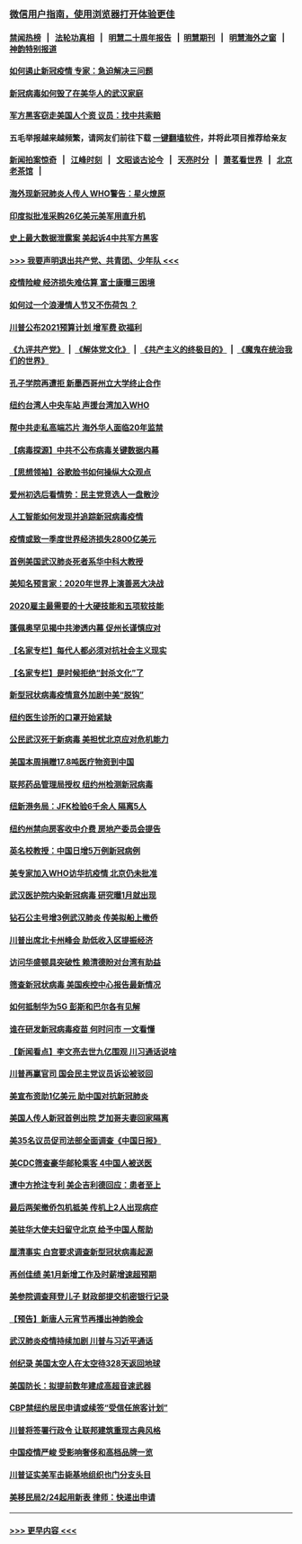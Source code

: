 ### [微信用户指南，使用浏览器打开体验更佳](https://github.com/gfw-breaker/banned-news1/blob/master/indexes/wechat-guide.md?t=0)
#### [禁闻热榜](热点新闻.md?t=0)  &nbsp;&nbsp;|&nbsp;&nbsp; [法轮功真相](https://github.com/gfw-breaker/truth/blob/master/README.md?t=0) &nbsp;&nbsp;|&nbsp;&nbsp; [明慧二十周年报告](https://github.com/gfw-breaker/mh-reports/blob/master/README.md?t=0) &nbsp;&nbsp;|&nbsp;&nbsp;[明慧期刊](https://github.com/gfw-breaker/mh-qikan) &nbsp;&nbsp;|&nbsp;&nbsp; [明慧海外之窗](https://github.com/gfw-breaker/mh-news/blob/master/README.md?t=0) &nbsp;&nbsp;|&nbsp;&nbsp; [神韵特别报道](https://github.com/gfw-breaker/mh-news/blob/master/shenyun.md?t=0)
#### [如何遏止新冠疫情 专家：急迫解决三问题](../pages/nsc412/n11859685.md?t=02110911) 
#### [新冠病毒如何毁了在美华人的武汉家庭](../pages/nsc412/n11859524.md?t=02110911) 
#### [军方黑客窃走美国人个资 议员：找中共索赔](../pages/nsc412/n11859371.md?t=02110911) 
#### 五毛举报越来越频繁，请网友们前往下载 [一键翻墙软件](https://github.com/gfw-breaker/ssr-accounts)，并将此项目推荐给亲友
#### [新闻拍案惊奇](https://github.com/gfw-breaker/banned-news1/blob/master/pages/link4.md) &nbsp;&nbsp;|&nbsp;&nbsp; [江峰时刻](https://github.com/gfw-breaker/banned-news1/blob/master/pages/link4.md) &nbsp;&nbsp;|&nbsp;&nbsp; [文昭谈古论今](https://github.com/gfw-breaker/banned-news1/blob/master/pages/link4.md) &nbsp;&nbsp;|&nbsp;&nbsp; [天亮时分](https://github.com/gfw-breaker/banned-news1/blob/master/pages/link4.md) &nbsp;&nbsp;|&nbsp;&nbsp; [萧茗看世界](https://github.com/gfw-breaker/banned-news1/blob/master/pages/link4.md) &nbsp;&nbsp;|&nbsp;&nbsp; [北京老茶馆](https://github.com/gfw-breaker/banned-news1/blob/master/pages/link4.md) &nbsp;&nbsp;|&nbsp;&nbsp; 
#### [海外现新冠肺炎人传人 WHO警告：星火燎原](../pages/nsc412/n11859252.md?t=02110911) 
#### [印度拟批准采购26亿美元美军用直升机](../pages/nsc412/n11859143.md?t=02110911) 
#### [史上最大数据泄露案 美起诉4中共军方黑客](../pages/nsc412/n11859115.md?t=02110911) 
#### [>>> 我要声明退出共产党、共青团、少年队 <<<](https://github.com/begood0513/goodnews/blob/master/quit/letter.md) 
#### [疫情险峻 经济损失难估算 富士康曝三困境](../pages/nsc412/n11859120.md?t=02110911) 
#### [如何过一个浪漫情人节又不伤荷包 ？](../pages/nsc412/n11858969.md?t=02110911) 
#### [川普公布2021预算计划 增军费 砍福利](../pages/nsc412/n11859012.md?t=02110911) 
#### [《九评共产党》](https://github.com/begood0513/9ping.md/blob/master/README.md) &nbsp;|&nbsp; [《解体党文化》](../../../../jtdwh.md/blob/master/README.md)  &nbsp;|&nbsp; [《共产主义的终极目的》](../../../../gczydzjmd.md/blob/master/README.md) &nbsp;|&nbsp; [《魔鬼在统治我们的世界》](../../../../mgztzwmdsj.md/blob/master/README.md) 
#### [孔子学院再遭拒 新墨西哥州立大学终止合作](../pages/nsc412/n11858661.md?t=02110911) 
#### [纽约台湾人中央车站  声援台湾加入WHO](../pages/nsc412/n11857757.md?t=02110911) 
#### [帮中共走私高端芯片 海外华人面临20年监禁](../pages/nsc412/n11855016.md?t=02110911) 
#### [【病毒探源】中共不公布病毒关键数据内幕](../pages/nsc412/n11856584.md?t=02110911) 
#### [【思想领袖】谷歌脸书如何操纵大众观点](../pages/nsc412/n11680874.md?t=02110911) 
#### [爱州初选后看情势：民主党竞选人一盘散沙](../pages/nsc412/n11856557.md?t=02110911) 
#### [人工智能如何发现并追踪新冠病毒疫情](../pages/nsc412/n11856398.md?t=02110911) 
#### [疫情或致一季度世界经济损失2800亿美元](../pages/nsc412/n11855639.md?t=02110911) 
#### [首例美国武汉肺炎死者系华中科大教授](../pages/nsc412/n11855500.md?t=02110911) 
#### [美知名预言家：2020年世界上演善恶大决战](../pages/nsc412/n11855418.md?t=02110911) 
#### [2020雇主最需要的十大硬技能和五项软技能](../pages/nsc412/n11850953.md?t=02110911) 
#### [蓬佩奥罕见揭中共渗透内幕 促州长谨慎应对](../pages/nsc412/n11854685.md?t=02110911) 
#### [【名家专栏】每代人都必须对抗社会主义现实](../pages/nsc412/n11831412.md?t=02110911) 
#### [【名家专栏】是时候拒绝“封杀文化”了](../pages/nsc412/n11814093.md?t=02110911) 
#### [新型冠状病毒疫情意外加剧中美“脱钩”](../pages/nsc412/n11854475.md?t=02110911) 
#### [纽约医生诊所的口罩开始紧缺](../pages/nsc412/n11853364.md?t=02110911) 
#### [公民武汉死于新病毒 美担忧北京应对危机能力](../pages/nsc412/n11854331.md?t=02110911) 
#### [美国本周捐赠17.8吨医疗物资到中国](../pages/nsc412/n11854269.md?t=02110911) 
#### [联邦药品管理局授权  纽约州检测新冠病毒](../pages/nsc412/n11853371.md?t=02110911) 
#### [纽新港务局：JFK检验6千余人  隔离5人](../pages/nsc412/n11853366.md?t=02110911) 
#### [纽约州禁向房客收中介费  房地产委员会提告](../pages/nsc412/n11853360.md?t=02110911) 
#### [英名校教授：中国日增5万例新冠病例](../pages/nsc412/n11854174.md?t=02110911) 
#### [美专家加入WHO访华抗疫情 北京仍未批准](../pages/nsc412/n11854043.md?t=02110911) 
#### [武汉医护院内染新冠病毒 研究曝1月就出现](../pages/nsc412/n11852928.md?t=02110911) 
#### [钻石公主号增3例武汉肺炎 传美拟船上撤侨](../pages/nsc412/n11853240.md?t=02110911) 
#### [川普出席北卡州峰会 助低收入区提振经济](../pages/nsc412/n11853232.md?t=02110911) 
#### [访问华盛顿具突破性 赖清德盼对台湾有助益](../pages/nsc412/n11853129.md?t=02110911) 
#### [筛查新冠状病毒 美国疾控中心报告最新情况](../pages/nsc412/n11853070.md?t=02110911) 
#### [如何抵制华为5G 彭斯和巴尔各有见解](../pages/nsc412/n11852535.md?t=02110911) 
#### [谁在研发新冠病毒疫苗 何时问市 一文看懂](../pages/nsc412/n11852840.md?t=02110911) 
#### [【新闻看点】李文亮去世九亿围观 川习通话说啥](../pages/nsc412/n11852360.md?t=02110911) 
#### [川普再赢官司 国会民主党议员诉讼被驳回](../pages/nsc412/n11852287.md?t=02110911) 
#### [美宣布资助1亿美元 助中国对抗新冠肺炎](../pages/nsc412/n11852531.md?t=02110911) 
#### [美国人传人新冠首例出院 芝加哥夫妻回家隔离](../pages/nsc412/n11852452.md?t=02110911) 
#### [美35名议员促司法部全面调查《中国日报》](../pages/nsc412/n11852435.md?t=02110911) 
#### [美CDC筛查豪华邮轮乘客 4中国人被送医](../pages/nsc412/n11852085.md?t=02110911) 
#### [遭中方抢注专利 美企吉利德回应：患者至上](../pages/nsc412/n11852037.md?t=02110911) 
#### [最后两架撤侨包机抵美 传机上2人出现病症](../pages/nsc412/n11852173.md?t=02110911) 
#### [美驻华大使夫妇留守北京 给予中国人帮助](../pages/nsc412/n11852165.md?t=02110911) 
#### [厘清事实 白宫要求调查新型冠状病毒起源](../pages/nsc412/n11852106.md?t=02110911) 
#### [再创佳绩 美1月新增工作及时薪增速超预期](../pages/nsc412/n11852174.md?t=02110911) 
#### [美参院调查拜登儿子 财政部提交机密银行记录](../pages/nsc412/n11851808.md?t=02110911) 
#### [【预告】新唐人元宵节再播出神韵晚会](../pages/nsc412/n11843192.md?t=02110911) 
#### [武汉肺炎疫情持续加剧 川普与习近平通话](../pages/nsc412/n11851613.md?t=02110911) 
#### [创纪录 美国太空人在太空待328天返回地球](../pages/nsc412/n11851266.md?t=02110911) 
#### [美国防长：拟提前数年建成高超音速武器](../pages/nsc412/n11850959.md?t=02110911) 
#### [CBP禁纽约居民申请或续签“受信任旅客计划”](../pages/nsc412/n11850857.md?t=02110911) 
#### [川普将签署行政令 让联邦建筑重现古典风格](../pages/nsc412/n11850654.md?t=02110911) 
#### [中国疫情严峻 受影响奢侈和高档品牌一览](../pages/nsc412/n11850319.md?t=02110911) 
#### [川普证实美军击毙基地组织也门分支头目](../pages/nsc412/n11850383.md?t=02110911) 
#### [美移民局2/24起用新表 律师：快递出申请](../pages/nsc412/n11848220.md?t=02110911) 

----
#### [ >>> 更早内容 <<< ](../indexes/nsc412-earlier.md)
